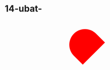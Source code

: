 # 14-ubat-<!DOCTYPE html>
<html lang="en">
<head>
<meta charset="UTF-8">
<meta name="viewport" content="width=device-width, initial-scale=1.0">
<title>Red Heart</title>
<style>
  .heart {
    position: relative;
    width: 100px;
    height: 90px;
    transform: rotate(-45deg);
    background-color: red;
    border-radius: 50px 50px 0 0;
    margin: 50px auto;
    animation: heartBeat 1s infinite alternate;
  }

  .heart:before,
  .heart:after {
    content: '';
    position: absolute;
    top: 0;
    width: 100px;
    height: 150px;
    background-color: red;
    border-radius: 100px 100px 0 0;
  }

  .heart:before {
    left: -50px;
    transform: rotate(-45deg);
  }

  .heart:after {
    left: 0;
    transform: rotate(45deg);
  }

  @keyframes heartBeat {
    0% {
      transform: scale(1);
    }

    100% {
      transform: scale(1.1);
    }
  }

  .white-heart {
    background-color: white;
    animation: changeColor 2s forwards;
  }

  @keyframes changeColor {
    0% {
      background-color: red;
    }

    100% {
      background-color: white;
    }
  }
</style>
</head>
<body>
<div class="heart"></div>
<script>
  setTimeout(function() {
    document.querySelector('.heart').classList.add('white-heart');
  }, 30000); // 3 saniye sonra rengi değiştir
</script>
</body>
</html>
